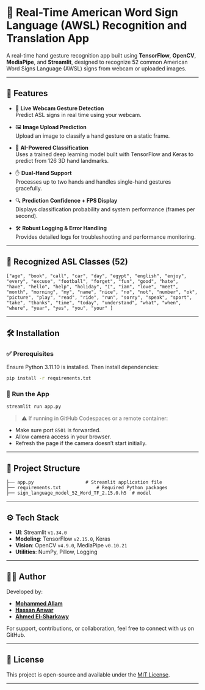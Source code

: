 # 🤟 Real-Time American Word Sign Language (AWSL) Recognition and Translation App

A real-time hand gesture recognition app built using **TensorFlow**, **OpenCV**, **MediaPipe**, and **Streamlit**, designed to recognize 52 common American Word Signs Language (AWSL) signs from webcam or uploaded images.

---

## 🚀 Features

- 🎥 **Live Webcam Gesture Detection**  
  Predict ASL signs in real time using your webcam.

- 🖼️ **Image Upload Prediction**  
  Upload an image to classify a hand gesture on a static frame.

- 🤖 **AI-Powered Classification**  
  Uses a trained deep learning model built with TensorFlow and Keras to predict from 126 3D hand landmarks.

- ✋ **Dual-Hand Support**  
  Processes up to two hands and handles single-hand gestures gracefully.

- 🔍 **Prediction Confidence + FPS Display**  
  Displays classification probability and system performance (frames per second).

- 🛠️ **Robust Logging & Error Handling**  
  Provides detailed logs for troubleshooting and performance monitoring.

---

## 🧠 Recognized ASL Classes (52)

```text
["age", "book", "call", "car", "day", "egypt", "english", "enjoy", "every", "excuse", "football", "forget", "fun", "good", "hate", "have", "hello", "help", "holiday", "I", "iam", "love", "meet", "month", "morning", "my", "name", "nice", "no", "not", "number", "ok", "picture", "play", "read", "ride", "run", "sorry", "speak", "sport", "take", "thanks", "time", "today", "understand", "what", "when", "where", "year", "yes", "you", "your" ]
````

---

## 🛠️ Installation

### ✅ Prerequisites

Ensure Python 3.11.10 is installed. Then install dependencies:

```bash
pip install -r requirements.txt
```

### 🔧 Run the App

```bash
streamlit run app.py
```

> ⚠️ If running in GitHub Codespaces or a remote container:

* Make sure port `8501` is forwarded.
* Allow camera access in your browser.
* Refresh the page if the camera doesn’t start initially.

---

## 📂 Project Structure

```
├── app.py                   # Streamlit application file
├── requirements.txt             # Required Python packages
├── sign_language_model_52_Word_TF_2.15.0.h5  # model
```

---

## ⚙️ Tech Stack

* **UI**: Streamlit `v1.34.0`
* **Modeling**: TensorFlow `v2.15.0`, Keras
* **Vision**: OpenCV `v4.9.0`, MediaPipe `v0.10.21`
* **Utilities**: NumPy, Pillow, Logging

---

## 👨‍💻 Author

Developed by:

* [**Mohammed Allam**](https://github.com/mohamedallamai)
* [**Hassan Anwar**](https://github.com/hassancodeanwar)
* [**Ahmed El-Sharkawy**](https://github.com/Ahmed-el-sharkawy)

For support, contributions, or collaboration, feel free to connect with us on GitHub.

---

## 📄 License

This project is open-source and available under the [MIT License](LICENSE).

---
